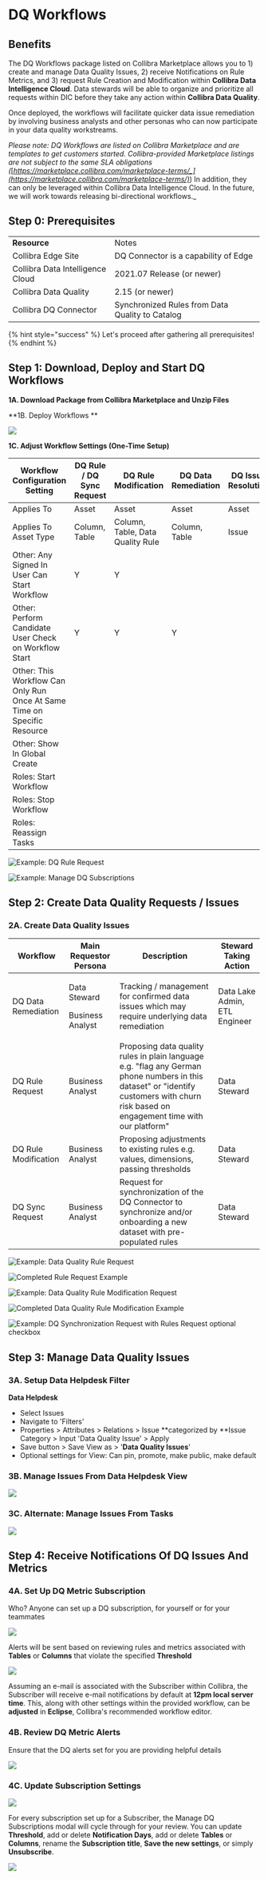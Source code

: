 # DQ Workflows

## Benefits <a href="#benefits" id="benefits"></a>

The DQ Workflows package listed on Collibra Marketplace allows you to 1) create and manage Data Quality Issues, 2) receive Notifications on Rule Metrics, and 3) request Rule Creation and Modification within **Collibra Data Intelligence Cloud**. Data stewards will be able to organize and prioritize all requests within DIC before they take any action within **Collibra Data Quality**.

Once deployed, the workflows will facilitate quicker data issue remediation by involving business analysts and other personas who can now participate in your data quality workstreams.

_Please note: DQ Workflows are listed on Collibra Marketplace and are templates to get customers started. Collibra-provided Marketplace listings are not subject to the same SLA obligations (_[_https://marketplace.collibra.com/marketplace-terms/_](https://marketplace.collibra.com/marketplace-terms/)_) In addition, they can only be leveraged within Collibra Data Intelligence Cloud. In the future, we will work towards releasing bi-directional workflows._

## Step 0: Prerequisites <a href="#step-0-prerequisites" id="step-0-prerequisites"></a>

|                                  |                                                 |
| -------------------------------- | ----------------------------------------------- |
| **Resource**                     | Notes                                           |
| Collibra Edge Site               | DQ Connector is a capability of Edge            |
| Collibra Data Intelligence Cloud | 2021.07 Release (or newer)                      |
| Collibra Data Quality            | 2.15 (or newer)                                 |
| Collibra DQ Connector            | Synchronized Rules from Data Quality to Catalog |

{% hint style="success" %}
Let's proceed after gathering all prerequisites!
{% endhint %}

## Step 1: Download, Deploy and Start DQ Workflows <a href="#step-1-create-and-configure-edge-and-dq-connector" id="step-1-create-and-configure-edge-and-dq-connector"></a>

**1A. Download Package from Collibra Marketplace and Unzip Files**

\*\*1B. Deploy Workflows \*\*

![](<../.gitbook/assets/image (165).png>)

**1C. Adjust Workflow Settings (One-Time Setup)**

| Workflow Configuration Setting                                           | DQ Rule / DQ Sync Request | DQ Rule Modification             | DQ Data Remediation | DQ Issue Resolution | Manage DQ Subscriptions | Notify of DQ Metrics |
| ------------------------------------------------------------------------ | ------------------------- | -------------------------------- | ------------------- | ------------------- | ----------------------- | -------------------- |
| Applies To                                                               | Asset                     | Asset                            | Asset               | Asset               | Global                  | Global               |
| Applies To Asset Type                                                    | Column, Table             | Column, Table, Data Quality Rule | Column, Table       | Issue               |                         |                      |
| Other: Any Signed In User Can Start Workflow                             | Y                         | Y                                |                     |                     | Y                       | Y                    |
| Other: Perform Candidate User Check on Workflow Start                    | Y                         | Y                                | Y                   |                     | Y                       | Y                    |
| Other: This Workflow Can Only Run Once At Same Time on Specific Resource |                           |                                  |                     |                     | Y                       | Y                    |
| Other: Show In Global Create                                             |                           |                                  |                     |                     | Y                       | Y                    |
| Roles: Start Workflow                                                    |                           |                                  |                     |                     | Sysadmin                | Sysadmin             |
| Roles: Stop Workflow                                                     |                           |                                  |                     |                     | Sysadmin                | Sysadmin             |
| Roles: Reassign Tasks                                                    |                           |                                  |                     |                     | Sysadmin                | Sysadmin             |

![Example: DQ Rule Request](<../.gitbook/assets/image (102).png>)

![Example: Manage DQ Subscriptions](<../.gitbook/assets/image (63).png>)

## **Step 2: Create Data Quality Requests / Issues**

### **2A. Create Data Quality Issues**

| Workflow             | Main Requestor Persona                     | Description                                                                                                                                                                            | Steward Taking Action         |
| -------------------- | ------------------------------------------ | -------------------------------------------------------------------------------------------------------------------------------------------------------------------------------------- | ----------------------------- |
| DQ Data Remediation  | <p>Data Steward</p><p>Business Analyst</p> | Tracking / management for confirmed data issues which may require underlying data remediation                                                                                          | Data Lake Admin, ETL Engineer |
| DQ Rule Request      | Business Analyst                           | Proposing data quality rules in plain language e.g. "flag any German phone numbers in this dataset" or "identify customers with churn risk based on engagement time with our platform" | Data Steward                  |
| DQ Rule Modification | Business Analyst                           | Proposing adjustments to existing rules e.g. values, dimensions, passing thresholds                                                                                                    | Data Steward                  |
| DQ Sync Request      | Business Analyst                           | Request for synchronization of the DQ Connector to synchronize and/or onboarding a new dataset with pre-populated rules                                                                | Data Steward                  |

![Example: Data Quality Rule Request](<../.gitbook/assets/image (96).png>)

![Completed Rule Request Example](<../.gitbook/assets/image (154).png>)

![Example: Data Quality Rule Modification Request](<../.gitbook/assets/image (116).png>)

![Completed Data Quality Rule Modification Example](<../.gitbook/assets/image (111).png>)

![Example: DQ Synchronization Request with Rules Request optional checkbox](<../.gitbook/assets/image (169).png>)

## Step 3: Manage Data Quality Issues

### 3A. Setup Data Helpdesk Filter

**Data Helpdesk**

* Select Issues
* Navigate to 'Filters'
* Properties > Attributes > Relations > Issue \*\*categorized by \*\*Issue Category > Input 'Data Quality Issue' > Apply
* Save button > Save View as > '**Data Quality Issues**'
* Optional settings for View: Can pin, promote, make public, make default

### 3B. Manage Issues From Data Helpdesk View

![](<../.gitbook/assets/image (109).png>)

### 3C. Alternate: Manage Issues From Tasks

![](<../.gitbook/assets/image (16).png>)

## Step 4: Receive Notifications Of DQ Issues And Metrics

### 4A. Set Up DQ Metric Subscription

Who? Anyone can set up a DQ subscription, for yourself or for your teammates

![](<../.gitbook/assets/image (86).png>)

Alerts will be sent based on reviewing rules and metrics associated with **Tables** or **Columns** that violate the specified **Threshold**

![](<../.gitbook/assets/image (131).png>)

Assuming an e-mail is associated with the Subscriber within Collibra, the Subscriber will receive e-mail notifications by default at **12pm local server time**. This, along with other settings within the provided workflow, can be **adjusted** in **Eclipse**, Collibra's recommended workflow editor.

### 4B. Review DQ Metric Alerts

Ensure that the DQ alerts set for you are providing helpful details

![](<../.gitbook/assets/image (55).png>)

### 4C. Update Subscription Settings

![](<../.gitbook/assets/image (71).png>)

For every subscription set up for a Subscriber, the Manage DQ Subscriptions modal will cycle through for your review. You can update **Threshold**, add or delete **Notification Days**, add or delete **Tables** or **Columns**, rename the **Subscription title**, **Save the new settings**, or simply **Unsubscribe**.

![](<../.gitbook/assets/image (62).png>)
